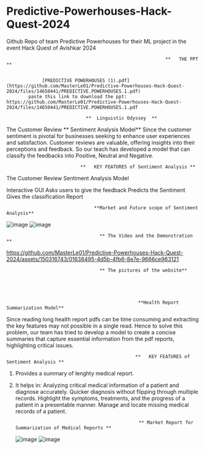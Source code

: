 # Predictive-Powerhouses-Hack-Quest-2024
Github Repo of team Predictive Powerhouses for their ML project in the event Hack Quest of Avishkar 2024

                                                              **   THE PPT **
                                                              
               
                 [PREDICTIVE POWERHOUSES (1).pdf](https://github.com/MasterLe01/Predictive-Powerhouses-Hack-Quest-2024/files/14650441/PREDICTIVE.POWERHOUSES.1.pdf)
            paste this link to download the ppt: https://github.com/MasterLe01/Predictive-Powerhouses-Hack-Quest-2024/files/14650441/PREDICTIVE.POWERHOUSES.1.pdf

                                 **  Linguistic Odyssey  **
                                 
The Customer Review   ** Sentiment Analysis Model**
Since the customer sentiment is pivotal for businesses seeking to enhance user experiences and satisfaction. Customer reviews are valuable, offering insights into their perceptions and feedback. So our teach has developed a model that can classify the feedbacks into Positive, Neutral and Negative.

                               **   KEY FEATURES of Sentiment Analysis **
                               
The Customer Review Sentiment Analysis Model

Interactive GUI
Asks users to give the feedback
Predicts the Sentiment 
Gives the classification Report

                                    **Market and Future scope of Sentiment Analysis**
![image](https://github.com/MasterLe01/Predictive-Powerhouses-Hack-Quest-2024/assets/144511421/ad45b1d3-1280-4ae1-a608-0b8b666c2308)
![image](https://github.com/MasterLe01/Predictive-Powerhouses-Hack-Quest-2024/assets/144511421/31ee3a1f-5611-4efc-91d5-0fb12ecc65d8)

                                      ** The Video and the Demonstration **


https://github.com/MasterLe01/Predictive-Powerhouses-Hack-Quest-2024/assets/150316743/01638495-4d5b-4fb6-8e7e-9666ce963121

                                      ** The pictures of the website**




                                
                                                    **Health Report Summarization Model**
Since reading long health report pdfs can be time consuming and extracting the key features may not possible in a single read. Hence to solve this problem, our team has tried to develop a model to create a concise summaries that capture essential information from the pdf reports, highlighting critical issues. 


                                                   **   KEY FEATURES of Sentiment Analysis **
                               
1. Provides a summary of lenghty medical report.

2. It helps in:
  Analyzing critical medical information of a patient and diagnose accurately.
  Quicker diagnosis without flipping through multiple records.
  Highlight the symptoms, treatments, and the progress of a patient in a presentable manner.
  Manage and locate missing medical records of a patient.

                                                    ** Market Report for Summarization of Medical Reports **
   ![image](https://github.com/MasterLe01/Predictive-Powerhouses-Hack-Quest-2024/assets/144511421/30e248b9-41f5-4bc1-aff6-dd54660e7efe)
  ![image](https://github.com/MasterLe01/Predictive-Powerhouses-Hack-Quest-2024/assets/144511421/061a7a74-a1b1-4c60-b5e5-6089ded8f3c8)


        




